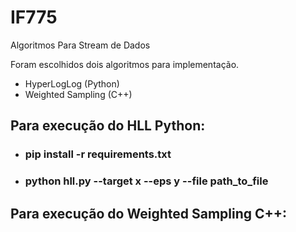 # IF775
Algoritmos Para Stream de Dados

Foram escolhidos dois algoritmos para implementação.
 - HyperLogLog (Python)
 - Weighted Sampling (C++)


## Para execução do HLL Python:
 - ### pip install -r requirements.txt
 - ### python hll.py --target x --eps y --file path_to_file

## Para execução do Weighted Sampling C++:

